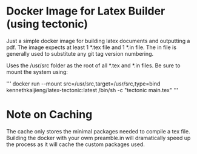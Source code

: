 # Docker Image for Latex Builder (using tectonic)

Just a simple docker image for building latex documents and outputting a pdf. The image expects at least 1 *.tex file and 1 *.in file. The in file is generally used to substitute any git tag version numbering.

Uses the /usr/src folder as the root of all *.tex and *.in files. Be sure to mount the system using:

'''
docker run --mount src=/usr/src,target=/usr/src,type=bind kennethkaijieng/latex-tectonic:latest /bin/sh -c "tectonic main.tex"
'''

# Note on Caching

The cache only stores the minimal packages needed to compile a tex file. Building the docker with your owm preamble.in will dramatically speed up the process as it will cache the custom packages used.